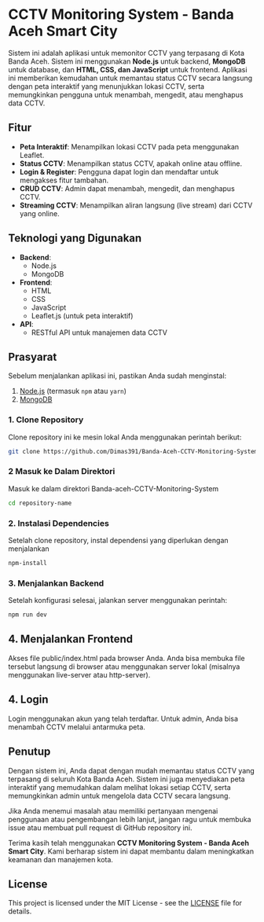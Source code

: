 # CCTV Monitoring System - Banda Aceh Smart City

Sistem ini adalah aplikasi untuk memonitor CCTV yang terpasang di Kota Banda Aceh. Sistem ini menggunakan **Node.js** untuk backend, **MongoDB** untuk database, dan **HTML, CSS, dan JavaScript** untuk frontend. Aplikasi ini memberikan kemudahan untuk memantau status CCTV secara langsung dengan peta interaktif yang menunjukkan lokasi CCTV, serta memungkinkan pengguna untuk menambah, mengedit, atau menghapus data CCTV.

## Fitur
- **Peta Interaktif**: Menampilkan lokasi CCTV pada peta menggunakan Leaflet.
- **Status CCTV**: Menampilkan status CCTV, apakah online atau offline.
- **Login & Register**: Pengguna dapat login dan mendaftar untuk mengakses fitur tambahan.
- **CRUD CCTV**: Admin dapat menambah, mengedit, dan menghapus CCTV.
- **Streaming CCTV**: Menampilkan aliran langsung (live stream) dari CCTV yang online.

## Teknologi yang Digunakan
- **Backend**:
  - Node.js
  - MongoDB
- **Frontend**:
  - HTML
  - CSS
  - JavaScript
  - Leaflet.js (untuk peta interaktif)
- **API**:
  - RESTful API untuk manajemen data CCTV

## Prasyarat
Sebelum menjalankan aplikasi ini, pastikan Anda sudah menginstal:
1. [Node.js](https://nodejs.org/) (termasuk `npm` atau `yarn`)
2. [MongoDB](https://www.mongodb.com/try/download/community)

### 1. Clone Repository
Clone repository ini ke mesin lokal Anda menggunakan perintah berikut:
```bash
git clone https://github.com/Dimas391/Banda-Aceh-CCTV-Monitoring-System.git
```

### 2 Masuk ke Dalam Direktori 
Masuk ke dalam direktori Banda-aceh-CCTV-Monitoring-System
```bash
cd repository-name
```

### 2. Instalasi Dependencies
Setelah clone repository, instal dependensi yang diperlukan dengan menjalankan
```bash
npm-install
```

### 3. Menjalankan Backend
Setelah konfigurasi selesai, jalankan server menggunakan perintah:
```bash
npm run dev
```

## 4. Menjalankan Frontend
Akses file public/index.html pada browser Anda. Anda bisa membuka file tersebut langsung di browser atau menggunakan server lokal (misalnya menggunakan live-server atau http-server).

## 4. Login
Login menggunakan akun yang telah terdaftar. Untuk admin, Anda bisa menambah CCTV melalui antarmuka peta.

## Penutup
Dengan sistem ini, Anda dapat dengan mudah memantau status CCTV yang terpasang di seluruh Kota Banda Aceh. Sistem ini juga menyediakan peta interaktif yang memudahkan dalam melihat lokasi setiap CCTV, serta memungkinkan admin untuk mengelola data CCTV secara langsung.

Jika Anda menemui masalah atau memiliki pertanyaan mengenai penggunaan atau pengembangan lebih lanjut, jangan ragu untuk membuka issue atau membuat pull request di GitHub repository ini.

Terima kasih telah menggunakan **CCTV Monitoring System - Banda Aceh Smart City**. Kami berharap sistem ini dapat membantu dalam meningkatkan keamanan dan manajemen kota.

## License
This project is licensed under the MIT License - see the [LICENSE](LICENSE) file for details.
